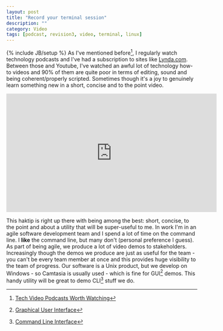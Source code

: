 ```yaml
---
layout: post
title: "Record your terminal session"
description: ""
category: Video 
tags: [podcast, revision3, video, terminal, linux]
---
```

{% include JB/setup %}
As I've mentioned before[^1], I regularly watch technology podcasts and I've had a subscription to sites like [Lynda.com](http://www.lynda.com "Lynda Training Videos"). Between those and Youtube, I've watched an awful lot of technology how-to videos and 90% of them are quite poor in terms of editing, sound and being coherent/properly scripted. Sometimes though it's a joy to genuinely learn something new in a short, concise and to the point video.

<iframe src="http://revision3.com/html5player-v12777?external=true&width=555&height=312" width="555" height="312"  markdown="0" frameborder="0" allowFullScreen mozAllowFullscreen webkitAllowFullScreen></iframe>


This haktip is right up there with being among the best: short, concise, to the point and about a utility that will be super-useful to me. In work I'm in an agile software development team and I spend a lot of time on the command line. I **like** the command line, but many don't (personal preference I guess). As part of being agile, we produce a lot of video demos to stakeholders. Increasingly though the demos we produce are just as useful for the team - you can't be every team member at once and this provides huge visibility to the team of progress. Our software is a Unix product, but we develop on Windows - so Camtasia is usually used - which is fine for GUI[^2] demos. This handy utility will be great to demo CLI[^3] stuff we do.

[^1]: [Tech Video Podcasts Worth Watching](/2011/07/13/tech-video-podcasts-worth-watching/)
[^2]: [Graphical User Interface](http://en.wikipedia.org/wiki/Graphical_user_interface)
[^3]: [Command Line Interface](http://en.wikipedia.org/wiki/Command_line_interface)
